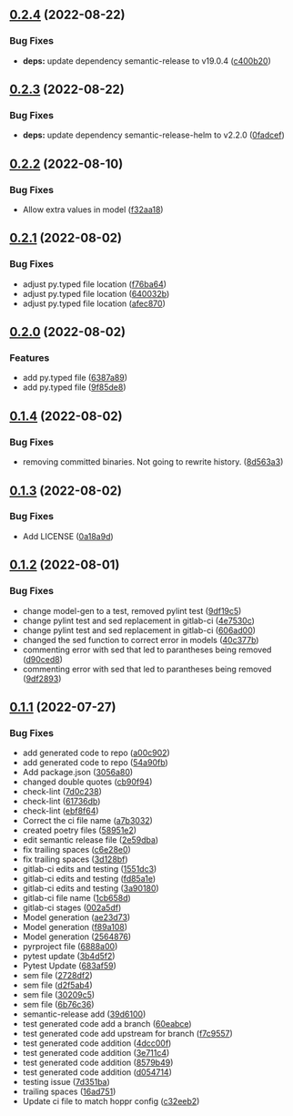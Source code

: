 ## [0.2.4](https://gitlab.com/lmco/hoppr/hoppr-cyclonedx-models/compare/v0.2.3...v0.2.4) (2022-08-22)


### Bug Fixes

* **deps:** update dependency semantic-release to v19.0.4 ([c400b20](https://gitlab.com/lmco/hoppr/hoppr-cyclonedx-models/commit/c400b2022b6843dde1c01fa9908f6471fe9f8da0))

## [0.2.3](https://gitlab.com/lmco/hoppr/hoppr-cyclonedx-models/compare/v0.2.2...v0.2.3) (2022-08-22)


### Bug Fixes

* **deps:** update dependency semantic-release-helm to v2.2.0 ([0fadcef](https://gitlab.com/lmco/hoppr/hoppr-cyclonedx-models/commit/0fadcefe64087814adc50515dca6143c621233f9))

## [0.2.2](https://gitlab.com/lmco/hoppr/hoppr-cyclonedx-models/compare/v0.2.1...v0.2.2) (2022-08-10)


### Bug Fixes

* Allow extra values in model ([f32aa18](https://gitlab.com/lmco/hoppr/hoppr-cyclonedx-models/commit/f32aa183fb7d34d5253f2f65743c8f021b9a5011))

## [0.2.1](https://gitlab.com/lmco/hoppr/hoppr-cyclonedx-models/compare/v0.2.0...v0.2.1) (2022-08-02)


### Bug Fixes

* adjust py.typed file location ([f76ba64](https://gitlab.com/lmco/hoppr/hoppr-cyclonedx-models/commit/f76ba64ddef1528ac8eae59bb20c703e5e3ecaad))
* adjust py.typed file location ([640032b](https://gitlab.com/lmco/hoppr/hoppr-cyclonedx-models/commit/640032bd228d4192e475aa107f633e360e64487b))
* adjust py.typed file location ([afec870](https://gitlab.com/lmco/hoppr/hoppr-cyclonedx-models/commit/afec870c0b1723ced438351307c7b4cdd0b8e5de))

## [0.2.0](https://gitlab.com/lmco/hoppr/hoppr-cyclonedx-models/compare/v0.1.4...v0.2.0) (2022-08-02)


### Features

* add py.typed file ([6387a89](https://gitlab.com/lmco/hoppr/hoppr-cyclonedx-models/commit/6387a89cabd1e6a08f21cf038edeef1db01297d4))
* add py.typed file ([9f85de8](https://gitlab.com/lmco/hoppr/hoppr-cyclonedx-models/commit/9f85de8a27d88c788bf67b7ae5c2c5e7c5c26ae4))

## [0.1.4](https://gitlab.com/lmco/hoppr/hoppr-cyclonedx-models/compare/v0.1.3...v0.1.4) (2022-08-02)


### Bug Fixes

* removing committed binaries. Not going to rewrite history. ([8d563a3](https://gitlab.com/lmco/hoppr/hoppr-cyclonedx-models/commit/8d563a3d4c8c48b4f856b40789db53b7b2d75f08))

## [0.1.3](https://gitlab.com/lmco/hoppr/hoppr-cyclonedx-models/compare/v0.1.2...v0.1.3) (2022-08-02)


### Bug Fixes

* Add LICENSE ([0a18a9d](https://gitlab.com/lmco/hoppr/hoppr-cyclonedx-models/commit/0a18a9d283ba1490cd2acd20f0110d5c4645bdef))

## [0.1.2](https://gitlab.com/lmco/hoppr/hoppr-cyclonedx-models/compare/v0.1.1...v0.1.2) (2022-08-01)


### Bug Fixes

* change model-gen to a test, removed pylint test ([9df19c5](https://gitlab.com/lmco/hoppr/hoppr-cyclonedx-models/commit/9df19c5c1bd684e8d52127209b5a7956aad56b82))
* change pylint test and sed replacement in gitlab-ci ([4e7530c](https://gitlab.com/lmco/hoppr/hoppr-cyclonedx-models/commit/4e7530ca5f51036ffb33982299b8c85e8cb40d3b))
* change pylint test and sed replacement in gitlab-ci ([606ad00](https://gitlab.com/lmco/hoppr/hoppr-cyclonedx-models/commit/606ad00486dd990ca24369621a21b3159161b61d))
* changed the sed function to correct error in models ([40c377b](https://gitlab.com/lmco/hoppr/hoppr-cyclonedx-models/commit/40c377bb0eed3f3155217b29770897330b02ab31))
* commenting error with sed that led to parantheses being removed ([d90ced8](https://gitlab.com/lmco/hoppr/hoppr-cyclonedx-models/commit/d90ced8396a7c6447eb7699caa743e95491aecae))
* commenting error with sed that led to parantheses being removed ([9df2893](https://gitlab.com/lmco/hoppr/hoppr-cyclonedx-models/commit/9df2893da98cac53d68543a4c7410376151aa211))

## [0.1.1](https://gitlab.com/lmco/hoppr/hoppr-cyclonedx-models/compare/v0.1.0...v0.1.1) (2022-07-27)


### Bug Fixes

* add generated code to repo ([a00c902](https://gitlab.com/lmco/hoppr/hoppr-cyclonedx-models/commit/a00c9029ed071d1c3442df9307c8451764b314bb))
* add generated code to repo ([54a90fb](https://gitlab.com/lmco/hoppr/hoppr-cyclonedx-models/commit/54a90fb3e0a4e703d116c48c9fbc48f69903fed6))
* Add package.json ([3056a80](https://gitlab.com/lmco/hoppr/hoppr-cyclonedx-models/commit/3056a80052ddff08a6aed45be1c03db1bcffe595))
* changed double quotes ([cb90f94](https://gitlab.com/lmco/hoppr/hoppr-cyclonedx-models/commit/cb90f94a719c3b0b7a283df672392848ac686315))
* check-lint ([7d0c238](https://gitlab.com/lmco/hoppr/hoppr-cyclonedx-models/commit/7d0c2387b2ace1170cf958a6a967925291d72cfe))
* check-lint ([61736db](https://gitlab.com/lmco/hoppr/hoppr-cyclonedx-models/commit/61736db39312b41e092b7d5225172f22eb5773b9))
* check-lint ([ebf8f64](https://gitlab.com/lmco/hoppr/hoppr-cyclonedx-models/commit/ebf8f6442664d398d246a31f0df78883ffba5ae5))
* Correct the ci file name ([a7b3032](https://gitlab.com/lmco/hoppr/hoppr-cyclonedx-models/commit/a7b3032b0d39cb926e47d8a2513212a6b51295b7))
* created poetry files ([58951e2](https://gitlab.com/lmco/hoppr/hoppr-cyclonedx-models/commit/58951e255951258b8bd2a414c704b9aa500cda4d))
* edit semantic release file ([2e59dba](https://gitlab.com/lmco/hoppr/hoppr-cyclonedx-models/commit/2e59dba6ea8741c31f8da742d433a68aac0d31d6))
* fix trailing spaces ([c6e28e0](https://gitlab.com/lmco/hoppr/hoppr-cyclonedx-models/commit/c6e28e08fc664d60f4a9f006c13d285376e74227))
* fix trailing spaces ([3d128bf](https://gitlab.com/lmco/hoppr/hoppr-cyclonedx-models/commit/3d128bfb43f0d107f2fd2bad3dada86d39ade0f2))
* gitlab-ci edits and testing ([1551dc3](https://gitlab.com/lmco/hoppr/hoppr-cyclonedx-models/commit/1551dc328549d0753ac02b7d6ef1b020057a2faf))
* gitlab-ci edits and testing ([fd85a1e](https://gitlab.com/lmco/hoppr/hoppr-cyclonedx-models/commit/fd85a1e88585f96cb536d4582e3f95f149b7fce6))
* gitlab-ci edits and testing ([3a90180](https://gitlab.com/lmco/hoppr/hoppr-cyclonedx-models/commit/3a901808ed73d89409353bcdb7fec10fa29ff0bf))
* gitlab-ci file name ([1cb658d](https://gitlab.com/lmco/hoppr/hoppr-cyclonedx-models/commit/1cb658d43924d5a679bb6d151b1f24922bc19ff6))
* gitlab-ci stages ([002a5df](https://gitlab.com/lmco/hoppr/hoppr-cyclonedx-models/commit/002a5dfba3f0544efe8e1548c41dca9aec8c7293))
* Model generation ([ae23d73](https://gitlab.com/lmco/hoppr/hoppr-cyclonedx-models/commit/ae23d735fe08ffb53858abd695b029f21f5e3d81))
* Model generation ([f89a108](https://gitlab.com/lmco/hoppr/hoppr-cyclonedx-models/commit/f89a108c17ec7afc859ffa27ff4dbe79212500d8))
* Model generation ([2564876](https://gitlab.com/lmco/hoppr/hoppr-cyclonedx-models/commit/25648761ac3f6e16988491877ead016e4a3108f4))
* pyrproject file ([6888a00](https://gitlab.com/lmco/hoppr/hoppr-cyclonedx-models/commit/6888a00b7edbecaaa077784387e1d609df57954f))
* pytest update ([3b4d5f2](https://gitlab.com/lmco/hoppr/hoppr-cyclonedx-models/commit/3b4d5f295013f1d51f85dbacc8fce5bc50e03efe))
* Pytest Update ([683af59](https://gitlab.com/lmco/hoppr/hoppr-cyclonedx-models/commit/683af591f8ce069a7880209b8b1d94606103ea7c))
* sem file ([2728df2](https://gitlab.com/lmco/hoppr/hoppr-cyclonedx-models/commit/2728df2c43335ad6004de3975614fc8e75797a6e))
* sem file ([d2f5ab4](https://gitlab.com/lmco/hoppr/hoppr-cyclonedx-models/commit/d2f5ab463730ea11cb5831e56c9d03d04dc8fc7c))
* sem file ([30209c5](https://gitlab.com/lmco/hoppr/hoppr-cyclonedx-models/commit/30209c5cc0e67f9f1b8975e530e5bd7012447836))
* sem file ([6b76c36](https://gitlab.com/lmco/hoppr/hoppr-cyclonedx-models/commit/6b76c36729d6dc5de4c1d47f3ea3e6731a2971a1))
* semantic-release add ([39d6100](https://gitlab.com/lmco/hoppr/hoppr-cyclonedx-models/commit/39d61003d5f4c4039921ca77f076fcbd672db638))
* test generated code add a branch ([60eabce](https://gitlab.com/lmco/hoppr/hoppr-cyclonedx-models/commit/60eabce9e2457f3b139e3e641fd1352445795c50))
* test generated code add upstream for branch ([f7c9557](https://gitlab.com/lmco/hoppr/hoppr-cyclonedx-models/commit/f7c95579012bacf8bdc24bd86ccf6d1dd02d434b))
* test generated code addition ([4dcc00f](https://gitlab.com/lmco/hoppr/hoppr-cyclonedx-models/commit/4dcc00fd3c615573ad59e72c447c36a6b97176ae))
* test generated code addition ([3e711c4](https://gitlab.com/lmco/hoppr/hoppr-cyclonedx-models/commit/3e711c4c4873c5a06c024bb7ec924b7a3f857f9b))
* test generated code addition ([8579b49](https://gitlab.com/lmco/hoppr/hoppr-cyclonedx-models/commit/8579b4996ede2b7f142faa2891457186c3bb3df8))
* test generated code addition ([d054714](https://gitlab.com/lmco/hoppr/hoppr-cyclonedx-models/commit/d054714b99dcbaf42a5c54b19970b532f0732bb4))
* testing issue ([7d351ba](https://gitlab.com/lmco/hoppr/hoppr-cyclonedx-models/commit/7d351ba03761853838b7ef685cf1d6a1d2b04021))
* trailing spaces ([16ad751](https://gitlab.com/lmco/hoppr/hoppr-cyclonedx-models/commit/16ad7518024f2603423aab973c2521228dcbefd2))
* Update ci file to match hoppr config ([c32eeb2](https://gitlab.com/lmco/hoppr/hoppr-cyclonedx-models/commit/c32eeb27e43e7d5173d40d6828d43867b0e180a8))

